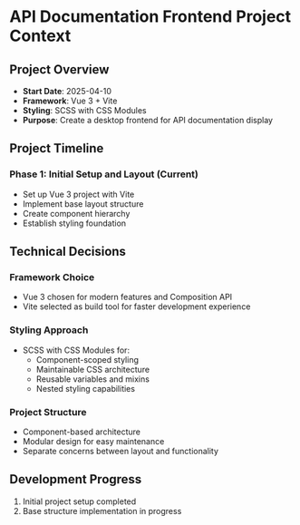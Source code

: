# API Documentation Frontend Project Context

## Project Overview
- **Start Date**: 2025-04-10
- **Framework**: Vue 3 + Vite
- **Styling**: SCSS with CSS Modules
- **Purpose**: Create a desktop frontend for API documentation display

## Project Timeline

### Phase 1: Initial Setup and Layout (Current)
- Set up Vue 3 project with Vite
- Implement base layout structure
- Create component hierarchy
- Establish styling foundation

## Technical Decisions

### Framework Choice
- Vue 3 chosen for modern features and Composition API
- Vite selected as build tool for faster development experience

### Styling Approach
- SCSS with CSS Modules for:
  - Component-scoped styling
  - Maintainable CSS architecture
  - Reusable variables and mixins
  - Nested styling capabilities

### Project Structure
- Component-based architecture
- Modular design for easy maintenance
- Separate concerns between layout and functionality

## Development Progress
1. Initial project setup completed
2. Base structure implementation in progress
